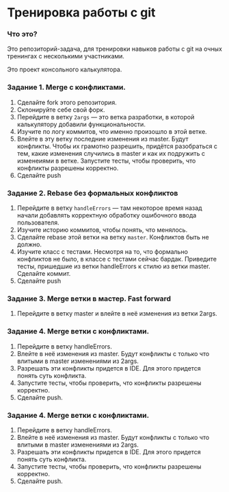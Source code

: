 # Тренировка работы с git

### Что это?

Это репозиторий-задача, для тренировки навыков работы с git на очных тренингах с несколькими участниками.

Это проект консольного калькулятора.

### Задание 1. Merge с конфликтами.

1. Сделайте fork этого репозитория.
2. Склонируйте себе свой форк.
3. Перейдите в ветку `2args` — это ветка разработки, в которой калькулятору добавили функциональности.
4. Изучите по логу коммитов, что именно произошло в этой ветке.
5. Влейте в эту ветку последние изменения из master. Будут конфликты. 
Чтобы их грамотно разрешить, придётся разобраться с тем, какие изменения случились в master 
и как их подружить с изменеиями в ветке. Запустите тесты, чтобы проверить, что конфликты разрешены корректно.
6. Сделайте push

### Задание 2. Rebase без формальных конфликтов

1. Перейдите в ветку `handleErrors` — там некоторое время назад начали добавлять корректную обработку ошибочного ввода пользователя.
2. Изучите историю коммитов, чтобы понять, что менялось.
3. Сделайте rebase этой ветки на ветку `master`. Конфликтов быть не должно.
4. Изучите класс с тестами. 
Несмотря на то, что формально конфликтов не было, в классе с тестами сейчас бардак.
Приведите тесты, пришедшие из ветки handleErrors к стилю из ветки master.
Сделайте коммит.
5. Сделайте push

### Задание 3. Merge ветки в мастер. Fast forward

1. Перейдите в ветку master и влейте в неё изменения из ветки 2args.

### Задание 4. Merge ветки с конфликтами.

1. Перейдите в ветку handleErrors.
2. Влейте в неё изменения из master. Будут конфликты с только что влитыми в master изменениями из 2args.
3. Разрешать эти конфликты придется в IDE. Для этого придется понять суть конфликта.
4. Запустите тесты, чтобы проверить, что конфликты разрешены корректно.
6. Сделайте push.

### Задание 4. Merge ветки с конфликтами.

1. Перейдите в ветку handleErrors.
2. Влейте в неё изменения из master. Будут конфликты с только что влитыми в master изменениями из 2args.
3. Разрешать эти конфликты придется в IDE. Для этого придется понять суть конфликта.
4. Запустите тесты, чтобы проверить, что конфликты разрешены корректно.
6. Сделайте push.
